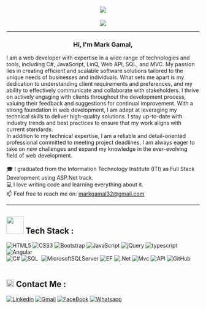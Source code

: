 
<h1 align="center">
    <img src="https://readme-typing-svg.herokuapp.com/?lines=Hello,+There!+👋;This+is+Mark+Gamal;Nice+to+meet+you!&center=true&size=30">
  </a>
</h1>
<p align="center">
  <a href="https://github.com/DenverCoder1/readme-typing-svg"><img src="https://readme-typing-svg.herokuapp.com/?lines=Full-stack%20web%20developer;Always%20learning%20new%20things&font=Fira%20Code&center=true&width=440&height=45&color=f75c7e&vCenter=true&size=22"></a>
</p> 
<!--
<p align="center">
    <a href="mailto:ahmed.t.elhashash@gmail.com?subject=Olá%20Bruno%20Tacca"><img src="https://img.shields.io/badge/gmail-%23D14836.svg?&style=for-the-badge&logo=gmail&logoColor=white" /></a>&nbsp;&nbsp;&nbsp;&nbsp;
  <a href="https://www.facebook.com/koge22/"><img src="https://img.shields.io/badge/facebook-%233B5998.svg?&style=for-the-badge&logo=facebook&logoColor=white" /></a>&nbsp;&nbsp;&nbsp;&nbsp;
  <a href="https://www.linkedin.com/in/ahmed-elhashash-8a8175289/"><img src="https://img.shields.io/badge/linkedin-%230077B5.svg?&style=for-the-badge&logo=linkedin&logoColor=white" /></a>&nbsp;&nbsp;&nbsp;&nbsp;
</p>
-->

<hr/>
<be>
<h3 align="center">
  Hi, I'm Mark Gamal,
</h3>
<p align="start">
  I am a web developer with expertise in a wide range of technologies and tools, including C#, JavaScript, LinQ, Web API, SQL, and MVC. My passion lies in creating efficient and scalable software solutions tailored to the unique needs of businesses and individuals.
What sets me apart is my dedication to understanding client requirements and preferences, and my ability to effectively communicate and collaborate with stakeholders. I thrive on actively engaging with clients throughout the development process, valuing their feedback and suggestions for continual improvement.
With a strong foundation in web development, I am adept at leveraging my technical skills to deliver high-quality solutions. I stay up-to-date with industry trends and best practices to ensure that my work aligns with current standards.
  <br>
In addition to my technical expertise, I am a reliable and detail-oriented professional committed to meeting project deadlines. I am always eager to take on new challenges and expand my knowledge in the ever-evolving field of web development.
  <br>
  <br>
  🎓 I graduated from the Information Technology Institute (ITI) as Full Stack Development using ASP.Net track.
  <br>
  💻 I love writing code and learning everything about it.
  <br>
  📫 Feel free to reach me on: <a href="mailto: markgamal32@gmail.com">markgamal32@gmail.com</a>
</p>
<hr>

<h2><img src="https://media.giphy.com/media/jSKBmKkvo2dPQQtsR1/giphy.gif" width=45> Tech Stack : </h2>

![HTML5](https://img.shields.io/badge/-HTML5-%23E44D27?style=flat-square&logo=html5&logoColor=ffffff)
![CSS3](https://img.shields.io/badge/-CSS3-%231572B6?style=flat-square&logo=css3)
![Bootstrap](https://img.shields.io/badge/Bootstrap-563D7C?style=flat-square&logo=bootstrap&logoColor=white)
![JavaScript](https://img.shields.io/badge/-JavaScript-black?style=flat-square&logo=javascript)
![jQuery](https://img.shields.io/badge/jQuery-0769AD?style=flat-square&logo=jquery&logoColor=white)
![typescript](https://img.shields.io/badge/-typescript-2e72bc?style=flat-square&logo=typescript&logoColor=ffffff)
![Angular](https://img.shields.io/badge/Angular-DD0031?style=flat-square&logo=angular&logoColor=white)<br>
![C#](https://img.shields.io/badge/C%23-239120?style=flat-square&logo=c-sharp&logoColor=white)
![SQL](https://custom-icon-badges.demolab.com/badge/SQL-013.svg?style=flat-square&logo=database&logoColor=white)&nbsp;
![MicrosoftSQLServer](https://img.shields.io/badge/Microsoft%20SQL%20Server-013.svg?style=flat-square&logo=microsoft%20sql%20server&logoColor=white)
![EF](https://img.shields.io/badge/EF-0E83CD?style=flat-square&logo=EF&logoColor=white)
![.Net](https://img.shields.io/badge/.NET-512BD4?style=flat-square&logo=dotnet&logoColor=white)
![Mvc](https://img.shields.io/badge/-MVC-05122A?style=flat&logo=MVC)
![API](https://img.shields.io/badge/API-A30701?style=flat-square&logo=API&logoColor=white)
![GitHub](https://img.shields.io/badge/-GitHub-181717?style=flat-square&logo=github)
</br></br>

<h2><img src="https://media.giphy.com/media/5WJ6SOKeNKrSzblU4R/giphy.gif" width=20> Contact Me : </h2>

[![Linkedin](https://img.shields.io/badge/LinkedIn-0077B5?style=flat-square&logo=linkedin&logoColor=white)](https://www.linkedin.com/in/mark-gamal-5997241b4/)
[![Gmail](https://img.shields.io/badge/Gmail-D14836?style=flat-square&logo=gmail&logoColor=white)](mailto:markgamal32@gmail.com)
[![FaceBook](https://img.shields.io/badge/Facebook-1877F2?style=flat-square&logo=facebook&logoColor=white)](https://www.facebook.com/mark.gamal.338)
[![Whatsapp](https://img.shields.io/badge/-Whatsapp-075e54?style=flat-squaree&logo=Whatsapp&logoColor=white)](https://api.whatsapp.com/send?phone=01228153727)
</br></br>
